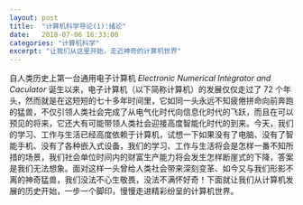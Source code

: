 ```yaml
---
layout: post
title:  "计算机科学导论(1):绪论"
date:   2018-07-06 16:33:00
categories: "计算机科学"
excerpt: "让我们从这里开始，走近神奇的计算机世界"
---
```


<div class="post-style">

<p>自人类历史上第一台通用电子计算机 <em>Electronic Numerical Integrator and Caculator</em> 诞生以来，电子计算机（以下简称计算机）的发展仅仅走过了 72 个年头，然而就是在这短短的七十多年时间里，它如同一头永远不知疲倦拼命向前奔跑的猛兽，不仅引领人类社会完成了从电气化时代向信息化时代的飞跃，而且在可以预见的将来，它还大有可能带领人类社会迎接高度智能化时代的到来。今天，我们的学习、工作与生活已经高度依赖于计算机，试想一下如果没有了电脑、没有了智能手机、没有了各种嵌入式设备，我们的学习、工作与生活将会是怎样一番不知所措的场景，我们社会单位时间内的财富生产能力将会发生怎样断崖式的下降，答案是我们无法想象。面对这样一头曾给人类社会带来深刻变革、如今又与我们形影不离的神奇猛兽，我们没法不心生敬畏，没法不满怀好奇！下面就让我们从计算机发展的历史开始，一步一个脚印，慢慢走进精彩纷呈的计算机世界。</p>

</div>